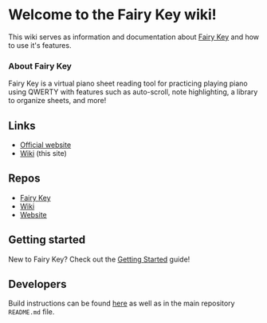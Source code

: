 # Welcome to the Fairy Key wiki!

This wiki serves as information and documentation about [Fairy Key](https://fairykey.app) and how to use it's features. 

### About Fairy Key
Fairy Key is a virtual piano sheet reading tool for practicing playing piano using QWERTY with features such as auto-scroll, note highlighting, a library to organize sheets, and more! 

## Links
* [Official website](https://fairykey.app)
* [Wiki](https://wiki.fairykey.app) (this site)

## Repos
* [Fairy Key](https://github.com/FairyKey/FairyKey)
* [Wiki](https://github.com/FairyKey/wiki)
* [Website](https://github.com/FairyKey/website)

## Getting started
New to Fairy Key? Check out the [Getting Started](gettingstarted.md) guide!

## Developers
Build instructions can be found [here](building.md) as well as in the main repository `README.md` file.